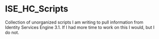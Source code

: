 # ISE_HC_Scripts

Collection of unorganized scripts I am writing to pull information from Identity Services Engine 3.1. If I had more time to work on this I would, but I do not. 

